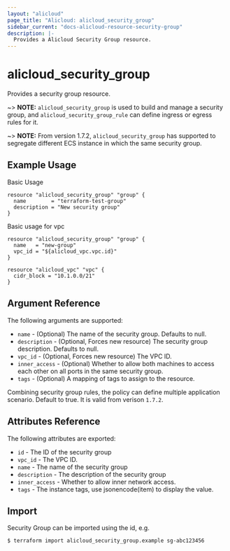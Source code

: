 ```yaml
---
layout: "alicloud"
page_title: "Alicloud: alicloud_security_group"
sidebar_current: "docs-alicloud-resource-security-group"
description: |-
  Provides a Alicloud Security Group resource.
---
```


# alicloud\_security\_group

Provides a security group resource.

~> **NOTE:** `alicloud_security_group` is used to build and manage a security group, and `alicloud_security_group_rule` can define ingress or egress rules for it.

~> **NOTE:** From version 1.7.2, `alicloud_security_group` has supported to segregate different ECS instance in which the same security group.

## Example Usage

Basic Usage

```
resource "alicloud_security_group" "group" {
  name        = "terraform-test-group"
  description = "New security group"
}
```
Basic usage for vpc

```
resource "alicloud_security_group" "group" {
  name   = "new-group"
  vpc_id = "${alicloud_vpc.vpc.id}"
}

resource "alicloud_vpc" "vpc" {
  cidr_block = "10.1.0.0/21"
}
```

## Argument Reference

The following arguments are supported:

* `name` - (Optional) The name of the security group. Defaults to null.
* `description` - (Optional, Forces new resource) The security group description. Defaults to null.
* `vpc_id` - (Optional, Forces new resource) The VPC ID.
* `inner_access` - (Optional) Whether to allow both machines to access each other on all ports in the same security group.
* `tags` - (Optional) A mapping of tags to assign to the resource.

Combining security group rules, the policy can define multiple application scenario. Default to true. It is valid from verison `1.7.2`.

## Attributes Reference

The following attributes are exported:

* `id` - The ID of the security group
* `vpc_id` - The VPC ID.
* `name` - The name of the security group
* `description` - The description of the security group
* `inner_access` - Whether to allow inner network access.
* `tags` - The instance tags, use jsonencode(item) to display the value.

## Import

Security Group can be imported using the id, e.g.

```
$ terraform import alicloud_security_group.example sg-abc123456
```